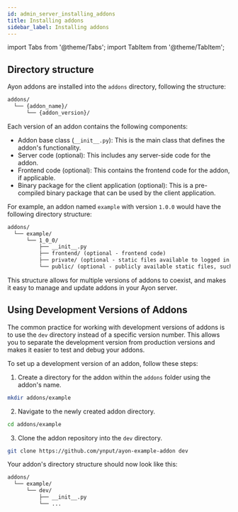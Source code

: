 ```yaml
---
id: admin_server_installing_addons
title: Installing addons
sidebar_label: Installing addons
---
```


import Tabs from '@theme/Tabs';
import TabItem from '@theme/TabItem';


## Directory structure

Ayon addons are installed into the `addons` directory, following the structure:

```markdown
addons/
  └── {addon_name}/
      └── {addon_version}/
```

Each version of an addon contains the following components:

- Addon base class (`__init__.py`): This is the main class that defines the addon's functionality.
- Server code (optional): This includes any server-side code for the addon.
- Frontend code (optional): This contains the frontend code for the addon, if applicable.
- Binary package for the client application (optional): This is a pre-compiled binary package that can be used by the client application.

For example, an addon named `example` with version `1.0.0` would have the following directory structure:

```markdown
addons/
  └── example/
      └── 1_0_0/
          ├── __init__.py
          ├── frontend/ (optional - frontend code)
          ├── private/ (optional - static files available to logged in users)
          └── public/ (optional - publicly available static files, such as icons)
```

This structure allows for multiple versions of addons to coexist, and makes it easy to manage and update addons in your Ayon server.

## Using Development Versions of Addons

The common practice for working with development versions of addons is to use the `dev` directory instead of a specific version number. 
This allows you to separate the development version from production versions and makes it easier to test and debug your addons.

To set up a development version of an addon, follow these steps:

1. Create a directory for the addon within the `addons` folder using the addon's name.

```bash
mkdir addons/example
```

2. Navigate to the newly created addon directory.

```bash
cd addons/example
```

3. Clone the addon repository into the `dev` directory.

```bash
git clone https://github.com/ynput/ayon-example-addon dev
```

Your addon's directory structure should now look like this:

```markdown
addons/
  └── example/
      └── dev/
          ├── __init__.py
          └── ...
```

